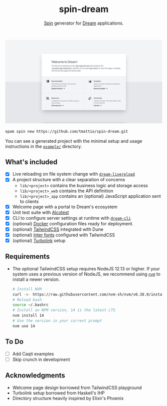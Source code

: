 <h1 align="center">spin-dream</h1>

<p align="center">
  <a href="https://github.com/tmattio/spin">Spin</a> generator for <a href="https://github.com/aantron/dream">Dream</a> applications.
</p>

<br>

<p align="center">
  <img src="https://raw.githubusercontent.com/ocaml-templates/spin-dream/main/demo.png" alt="Demo" />
</p>


```bash
opam spin new https://github.com/tmattio/spin-dream.git
```

You can see a generated project with the minimal setup and usage instructions
in the [`example/`](example/) directory.

## What's included

- [X] Live reloading on file system change with [`dream-livereload`](https://github.com/tmattio/dream-livereload)
- [X] A project structure with a clear separation of concerns
  - `lib/<project>` contains the business logic and storage access
  - `lib/<project>_web` contains the API definition
  - `lib/<project>_app` contains an (optional) JavaScript application sent to clients
- [X] Welcome page with a portal to Dream's ecosystem
- [X] Unit test suite with [Alcotest](https://github.com/mirage/alcotest)
- [X] CLI to configure server settings at runtime with [`dream-cli`](https://github.com/tmattio/dream-cli)
- [X] (optional) [Docker](https://www.docker.com/) configuration files ready for deployment.
- [X] (optional) [TailwindCSS](https://tailwindcss.com/) integrated with Dune
- [X] (optional) [Inter fonts](https://rsms.me/inter/) configured with TailwindCSS
- [X] (optional) [Turbolink](https://github.com/turbolinks/turbolinks) setup

## Requirements

- The optional TailwindCSS setup requires NodeJS 12.13 or higher. If your system uses a previous version of NodeJS, we recommend using [`nvm`](https://github.com/nvm-sh/nvm) to install a newer version.
  ```bash
  # Install NVM
  curl -o- https://raw.githubusercontent.com/nvm-sh/nvm/v0.38.0/install.sh | bash
  # Reload bash
  source ~/.bashrc
  # Install an NPM version, 14 is the latest LTS
  nvm install 14
  # Use the version in your current prompt
  nvm use 14
  ```


## To Do

- [ ] Add Caqti examples
- [ ] Skip crunch in development

## Acknowledgments

- Welcome page design borrowed from TailwindCSS playground
- Turbolink setup borrowed from Haskell's IHP
- Directory structure heavily inspired by Elixir's Phoenix
